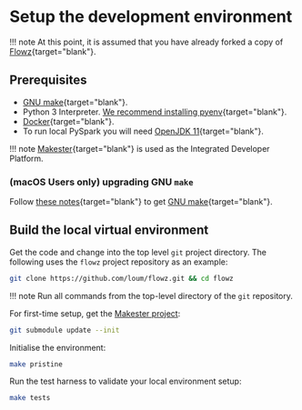 # Setup the development environment

!!! note
    At this point, it is assumed that you have already forked a copy of [Flowz](https://github.com/loum/flowz){target="blank"}.

## Prerequisites

- [GNU make](https://www.gnu.org/software/make/manual/make.html){target="blank"}.
- Python 3 Interpreter. [We recommend installing pyenv](https://github.com/pyenv/pyenv){target="blank"}.
- [Docker](https://www.docker.com/){target="blank"}.
- To run local PySpark you will need [OpenJDK 11](https://openjdk.java.net/install/){target="blank"}.

!!! note
    [Makester](https://loum.github.io/makester/){target="blank"} is used as the Integrated Developer Platform.

### (macOS Users only) upgrading GNU `make`
Follow [these notes](https://loum.github.io/makester/macos/#upgrading-gnu-make-macos){target="blank"} to get [GNU make](https://www.gnu.org/software/make/manual/make.html){target="blank"}.

## Build the local virtual environment

Get the code and change into the top level `git` project directory. The following  uses the `flowz` project
repository as an example:
``` sh
git clone https://github.com/loum/flowz.git && cd flowz
```

!!! note
    Run all commands from the top-level directory of the `git` repository.

For first-time setup, get the [Makester project](https://github.com/loum/makester.git):
``` sh
git submodule update --init
```

Initialise the environment:
``` sh
make pristine
```

Run the test harness to validate your local environment setup:
``` sh
make tests
```
